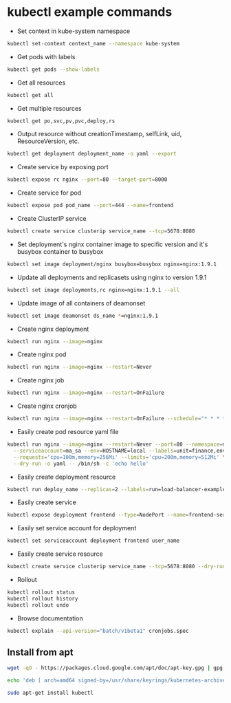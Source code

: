# kubectl example commands

- Set context in kube-system namespace

```sh
kubectl set-context context_name --namespace kube-system
```

- Get pods with labels

```sh
kubectl get pods --show-labels
```

- Get all resources

```sh
kubectl get all
```

- Get multiple resources

```sh
kubectl get po,svc,pv,pvc,deploy,rs
```

- Output resource without creationTimestamp, selfLink, uid, ResourceVersion, etc.

```sh
kubectl get deployment deployment_name -o yaml --export
```

- Create service by exposing port

```sh
kubectl expose rc nginx --port=80 --target-port=8000
```

- Create service for pod

```sh
kubectl expose pod pod_name --port=444 --name=frontend
```

- Create ClusterIP service

```sh
kubectl create service clusterip service_name --tcp=5678:8080
```

- Set deployment's nginx container image to specific version and it's busybox container to busybox

```sh
kubectl set image deployment/nginx busybox=busybox nginx=nginx:1.9.1
```

- Update all deployments and replicasets using nginx to version 1.9.1

```sh
kubectl set image deployments,rc nginx=nginx:1.9.1 --all
```

- Update image of all containers of deamonset

```sh
kubectl set image deamonset ds_name *=nginx:1.9.1
```

- Create nginx deployment

```sh
kubectl run nginx --image=nginx
```

- Create nginx pod

```sh
kubectl run nginx --image=nginx --restart=Never
```

- Create nginx job

```sh
kubectl run nginx --image=nginx --restart=OnFailure
```

- Create nginx cronjob

```sh
kubectl run nginx --image=nginx --restart=OnFailure --schedule="* * * * *"
```

- Easily create pod resource yaml file

```sh
kubectl run nginx --image=nginx --restart=Never --port=80 --namespace=my_ns --command \
  --serviceaccount=ma_sa --env=HOSTNAME=local --labels=unit=finance,env=dev \
  --requests='cpu=100m,memory=256Mi' --limits='cpu=200m,memory=512Mi' \
  --dry-run -o yaml -- /bin/sh -c 'echo hello'
```

- Easily create deployment resource

```sh
kubectl run deploy_name --replicas=2 --labels=run=load-balancer-example --image=busybox --port=8080
```

- Easily create service

```sh
kubectl expose deyployment frontend --type=NodePort --name=frontend-service --port=6262 --target-port=8080
```

- Easily set service account for deployment

```sh
kubectl set serviceaccount deployment frontend user_name
```

- Easily create service resource

```sh
kubectl create service clusterip service_name --tcp=5678:8080 --dry-run -o yaml
```

- Rollout

```sh
kubectl rollout status
kubectl rollout history
kubectl rollout undo
```

- Browse documentation

```sh
kubectl explain --api-version="batch/v1beta1" cronjobs.spec
```

## Install from apt

```sh
wget -qO - https://packages.cloud.google.com/apt/doc/apt-key.gpg | gpg --dearmor | sudo dd of=/usr/share/keyrings/kubernetes-archive-keyring.gpg

echo 'deb [ arch=amd64 signed-by=/usr/share/keyrings/kubernetes-archive-keyring.gpg ] http://apt.kubernetes.io/ kubernetes-xenial main' | sudo tee /etc/apt/sources.list.d/kubernetes.list

sudo apt-get install kubectl
```

